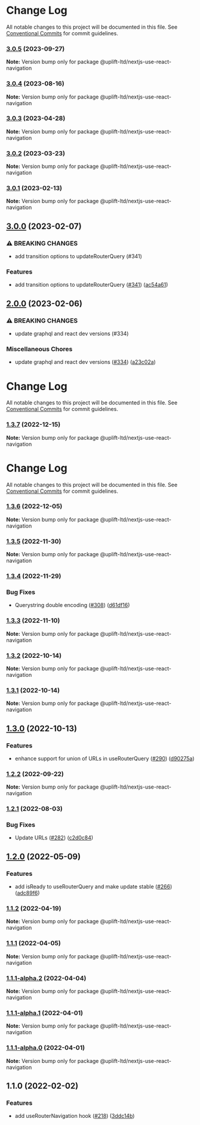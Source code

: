 # Change Log

All notable changes to this project will be documented in this file. See
[Conventional Commits](https://conventionalcommits.org) for commit guidelines.

### [3.0.5](https://github.com/uplift-ltd/nexus/compare/@uplift-ltd/nextjs-use-react-navigation@3.0.4...@uplift-ltd/nextjs-use-react-navigation@3.0.5) (2023-09-27)

**Note:** Version bump only for package @uplift-ltd/nextjs-use-react-navigation

### [3.0.4](https://github.com/uplift-ltd/nexus/compare/@uplift-ltd/nextjs-use-react-navigation@3.0.3...@uplift-ltd/nextjs-use-react-navigation@3.0.4) (2023-08-16)

**Note:** Version bump only for package @uplift-ltd/nextjs-use-react-navigation

### [3.0.3](https://github.com/uplift-ltd/nexus/compare/@uplift-ltd/nextjs-use-react-navigation@3.0.2...@uplift-ltd/nextjs-use-react-navigation@3.0.3) (2023-04-28)

**Note:** Version bump only for package @uplift-ltd/nextjs-use-react-navigation

### [3.0.2](https://github.com/uplift-ltd/nexus/compare/@uplift-ltd/nextjs-use-react-navigation@3.0.1...@uplift-ltd/nextjs-use-react-navigation@3.0.2) (2023-03-23)

**Note:** Version bump only for package @uplift-ltd/nextjs-use-react-navigation

### [3.0.1](https://github.com/uplift-ltd/nexus/compare/@uplift-ltd/nextjs-use-react-navigation@3.0.0...@uplift-ltd/nextjs-use-react-navigation@3.0.1) (2023-02-13)

**Note:** Version bump only for package @uplift-ltd/nextjs-use-react-navigation

## [3.0.0](https://github.com/uplift-ltd/nexus/compare/@uplift-ltd/nextjs-use-react-navigation@2.0.0...@uplift-ltd/nextjs-use-react-navigation@3.0.0) (2023-02-07)

### ⚠ BREAKING CHANGES

- add transition options to updateRouterQuery (#341)

### Features

- add transition options to updateRouterQuery
  ([#341](https://github.com/uplift-ltd/nexus/issues/341))
  ([ac54a61](https://github.com/uplift-ltd/nexus/commit/ac54a615d94a94f26f1c947a15c18b186282bb85))

## [2.0.0](https://github.com/uplift-ltd/nexus/compare/@uplift-ltd/nextjs-use-react-navigation@1.3.7...@uplift-ltd/nextjs-use-react-navigation@2.0.0) (2023-02-06)

### ⚠ BREAKING CHANGES

- update graphql and react dev versions (#334)

### Miscellaneous Chores

- update graphql and react dev versions ([#334](https://github.com/uplift-ltd/nexus/issues/334))
  ([a23c02a](https://github.com/uplift-ltd/nexus/commit/a23c02a120dfde626c39c3dae392d36e874bd9cd))

# Change Log

All notable changes to this project will be documented in this file. See
[Conventional Commits](https://conventionalcommits.org) for commit guidelines.

### [1.3.7](https://github.com/uplift-ltd/nexus/compare/@uplift-ltd/nextjs-use-react-navigation@1.3.6...@uplift-ltd/nextjs-use-react-navigation@1.3.7) (2022-12-15)

**Note:** Version bump only for package @uplift-ltd/nextjs-use-react-navigation

# Change Log

All notable changes to this project will be documented in this file. See
[Conventional Commits](https://conventionalcommits.org) for commit guidelines.

### [1.3.6](https://github.com/uplift-ltd/nexus/compare/@uplift-ltd/nextjs-use-react-navigation@1.3.5...@uplift-ltd/nextjs-use-react-navigation@1.3.6) (2022-12-05)

**Note:** Version bump only for package @uplift-ltd/nextjs-use-react-navigation

### [1.3.5](https://github.com/uplift-ltd/nexus/compare/@uplift-ltd/nextjs-use-react-navigation@1.3.4...@uplift-ltd/nextjs-use-react-navigation@1.3.5) (2022-11-30)

**Note:** Version bump only for package @uplift-ltd/nextjs-use-react-navigation

### [1.3.4](https://github.com/uplift-ltd/nexus/compare/@uplift-ltd/nextjs-use-react-navigation@1.3.3...@uplift-ltd/nextjs-use-react-navigation@1.3.4) (2022-11-29)

### Bug Fixes

- Querystring double encoding ([#308](https://github.com/uplift-ltd/nexus/issues/308))
  ([d61df16](https://github.com/uplift-ltd/nexus/commit/d61df16649219d02b5fb792ea7ee9ebc9e1d948c))

### [1.3.3](https://github.com/uplift-ltd/nexus/compare/@uplift-ltd/nextjs-use-react-navigation@1.3.2...@uplift-ltd/nextjs-use-react-navigation@1.3.3) (2022-11-10)

**Note:** Version bump only for package @uplift-ltd/nextjs-use-react-navigation

### [1.3.2](https://github.com/uplift-ltd/nexus/compare/@uplift-ltd/nextjs-use-react-navigation@1.3.1...@uplift-ltd/nextjs-use-react-navigation@1.3.2) (2022-10-14)

**Note:** Version bump only for package @uplift-ltd/nextjs-use-react-navigation

### [1.3.1](https://github.com/uplift-ltd/nexus/compare/@uplift-ltd/nextjs-use-react-navigation@1.3.0...@uplift-ltd/nextjs-use-react-navigation@1.3.1) (2022-10-14)

**Note:** Version bump only for package @uplift-ltd/nextjs-use-react-navigation

## [1.3.0](https://github.com/uplift-ltd/nexus/compare/@uplift-ltd/nextjs-use-react-navigation@1.2.2...@uplift-ltd/nextjs-use-react-navigation@1.3.0) (2022-10-13)

### Features

- enhance support for union of URLs in useRouterQuery
  ([#290](https://github.com/uplift-ltd/nexus/issues/290))
  ([d90275a](https://github.com/uplift-ltd/nexus/commit/d90275a04177568c09a4ebe75854a92a7baff34c))

### [1.2.2](https://github.com/uplift-ltd/nexus/compare/@uplift-ltd/nextjs-use-react-navigation@1.2.1...@uplift-ltd/nextjs-use-react-navigation@1.2.2) (2022-09-22)

**Note:** Version bump only for package @uplift-ltd/nextjs-use-react-navigation

### [1.2.1](https://github.com/uplift-ltd/nexus/compare/@uplift-ltd/nextjs-use-react-navigation@1.2.0...@uplift-ltd/nextjs-use-react-navigation@1.2.1) (2022-08-03)

### Bug Fixes

- Update URLs ([#282](https://github.com/uplift-ltd/nexus/issues/282))
  ([c2d0c84](https://github.com/uplift-ltd/nexus/commit/c2d0c843c8eb18c4a9ae360ee2d840f5be388fac))

## [1.2.0](https://github.com/uplift-ltd/nexus/compare/@uplift-ltd/nextjs-use-react-navigation@1.1.2...@uplift-ltd/nextjs-use-react-navigation@1.2.0) (2022-05-09)

### Features

- add isReady to useRouterQuery and make update stable
  ([#266](https://github.com/uplift-ltd/nexus/issues/266))
  ([adc89f6](https://github.com/uplift-ltd/nexus/commit/adc89f64d11c6f5bb58a8abce703738d8c412acc))

### [1.1.2](https://github.com/uplift-ltd/nexus/compare/@uplift-ltd/nextjs-use-react-navigation@1.1.1...@uplift-ltd/nextjs-use-react-navigation@1.1.2) (2022-04-19)

**Note:** Version bump only for package @uplift-ltd/nextjs-use-react-navigation

### [1.1.1](https://github.com/uplift-ltd/nexus/compare/@uplift-ltd/nextjs-use-react-navigation@1.1.1-alpha.2...@uplift-ltd/nextjs-use-react-navigation@1.1.1) (2022-04-05)

**Note:** Version bump only for package @uplift-ltd/nextjs-use-react-navigation

### [1.1.1-alpha.2](https://github.com/uplift-ltd/nexus/compare/@uplift-ltd/nextjs-use-react-navigation@1.1.1-alpha.1...@uplift-ltd/nextjs-use-react-navigation@1.1.1-alpha.2) (2022-04-04)

**Note:** Version bump only for package @uplift-ltd/nextjs-use-react-navigation

### [1.1.1-alpha.1](https://github.com/uplift-ltd/nexus/compare/@uplift-ltd/nextjs-use-react-navigation@1.1.1-alpha.0...@uplift-ltd/nextjs-use-react-navigation@1.1.1-alpha.1) (2022-04-01)

**Note:** Version bump only for package @uplift-ltd/nextjs-use-react-navigation

### [1.1.1-alpha.0](https://github.com/uplift-ltd/nexus/compare/@uplift-ltd/nextjs-use-react-navigation@1.1.0...@uplift-ltd/nextjs-use-react-navigation@1.1.1-alpha.0) (2022-04-01)

**Note:** Version bump only for package @uplift-ltd/nextjs-use-react-navigation

## 1.1.0 (2022-02-02)

### Features

- add useRouterNavigation hook ([#218](https://github.com/uplift-ltd/nexus/issues/218))
  ([3ddc14b](https://github.com/uplift-ltd/nexus/commit/3ddc14b3431ebcfc64119892c3b451eb5d62c0d6))
